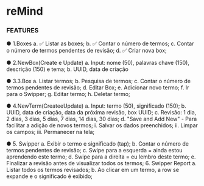 # reMind


### FEATURES


● 1.Boxes
    a. ✅ Listar as boxes;
    b. ✅ Contar o número de termos;
    c. Contar o número de termos pendentes de revisão; 
    d. ✅ Criar nova box;
    
    
● 2.NewBox(Create e Update)
    a. Input: nome (50), palavras chave (150), descrição (150) e tema;
    b. UUID, data de criação
    
    
● 3.3.Box
    a. Listar termos;
    b. Pesquisa de termos;
    c. Contar o número de termos pendentes de revisão; d. Editar Box;
    e. Adicionar novo termo; f. Ir para o Swipper;
    g. Editar termo; h. Deletar termo;
     
 
● 4.NewTerm(CreateeUpdate)
    a. Input: termo (50), significado (150);
    b. UUID, data de criação, data da próxima revisão, box
    UUID;
    c. Revisão: 1 dia, 2 dias, 3 dias, 5 dias, 7 dias, 14 dias, 30 dias;
    d. "Save and Add New" - Para facilitar a adição de novos termos;
        i. Salvar os dados preenchidos; ii. Limpar os campos;
        iii. Permanecer na tela;
        
        
● 5. Swipper
    a. Exibir o termo e significado (tap);
    b. Contar o número de termos pendentes de revisão;
    c. Swipe para a esquerda = ainda estou aprendendo este termo;
    d. Swipe para a direita = eu lembro deste termo;
    e. Finalizar a revisão antes de visualizar todos os termos; 6. Swipper Report
    a. Listar todos os termos revisados;
    b. Ao clicar em um termo, a row se expande e o significado é exibido;
